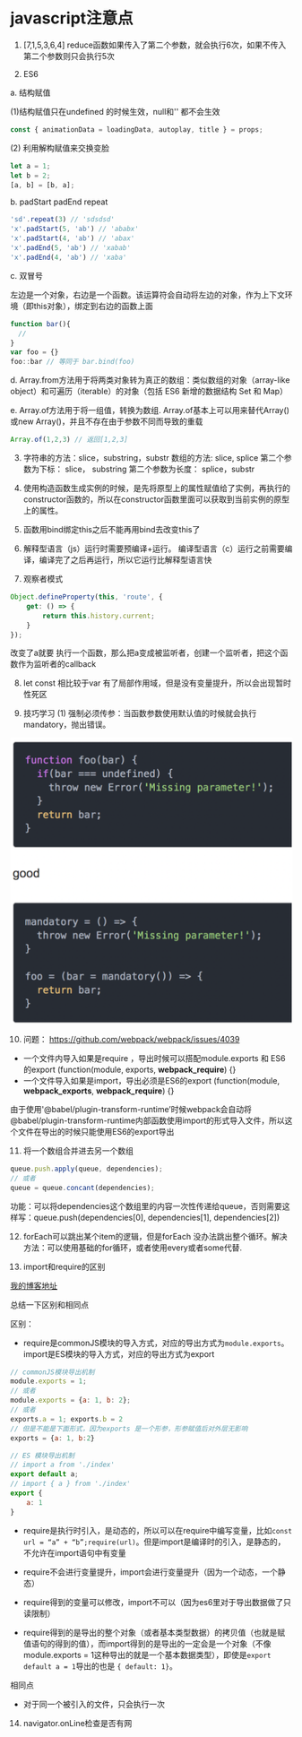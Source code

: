 <!--
 * @Descripttion: 
 * @Author: yangxia
 * @Date: 2021-12-06 20:50:41
-->

# javascript注意点

1. [7,1,5,3,6,4] reduce函数如果传入了第二个参数，就会执行6次，如果不传入第二个参数则只会执行5次

2. ES6

a. 结构赋值

(1)结构赋值只在undefined 的时候生效，null和'' 都不会生效

``` javascript
const { animationData = loadingData, autoplay, title } = props;
```

(2) 利用解构赋值来交换变脸

```javascript
let a = 1;
let b = 2;
[a, b] = [b, a];
```

b. padStart padEnd repeat

```javascript
'sd'.repeat(3) // 'sdsdsd'
'x'.padStart(5, 'ab') // 'ababx'
'x'.padStart(4, 'ab') // 'abax'
'x'.padEnd(5, 'ab') // 'xabab'
'x'.padEnd(4, 'ab') // 'xaba'
```

c. 双冒号

左边是一个对象，右边是一个函数。该运算符会自动将左边的对象，作为上下文环境（即this对象），绑定到右边的函数上面

```javascript
function bar(){
  //
}
var foo = {}
foo::bar // 等同于 bar.bind(foo)
```

d. Array.from方法用于将两类对象转为真正的数组：类似数组的对象（array-like object）和可遍历（iterable）的对象（包括 ES6 新增的数据结构 Set 和 Map）

e.  Array.of方法用于将一组值，转换为数组.    Array.of基本上可以用来替代Array()或new Array()，并且不存在由于参数不同而导致的重载

```javascript
Array.of(1,2,3) // 返回[1,2,3]
```

3. 字符串的方法：slice，substring，substr
数组的方法: slice, splice
第二个参数为下标： slice， substring
第二个参数为长度： splice，substr

4. 使用构造函数生成实例的时候，是先将原型上的属性赋值给了实例，再执行的constructor函数的，所以在constructor函数里面可以获取到当前实例的原型上的属性。

5. 函数用bind绑定this之后不能再用bind去改变this了

6. 解释型语言（js）运行时需要预编译+运行。
编译型语言（c）运行之前需要编译，编译完了之后再运行，所以它运行比解释型语言快

7. 观察者模式

```javascript
Object.defineProperty(this, 'route', {
    get: () => {
        return this.history.current;
    }
});
```

改变了a就要 执行一个函数，那么把a变成被监听者，创建一个监听者，把这个函数作为监听者的callback

8. let const 相比较于var 有了局部作用域，但是没有变量提升，所以会出现暂时性死区

9. 技巧学习
(1) 强制必须传参：当函数参数使用默认值的时候就会执行mandatory，抛出错误。

![使用默认参数则报错](../图片/使用默认参数就报错.png)

10. 问题： https://github.com/webpack/webpack/issues/4039

- 一个文件内导入如果是require  ，导出时候可以搭配module.exports 和 ES6的export
(function(module, exports, __webpack_require__) {}
- 一个文件导入如果是import，导出必须是ES6的export
 (function(module, __webpack_exports__, __webpack_require__) {}

由于使用'@babel/plugin-transform-runtime’时候webpack会自动将@babel/plugin-transform-runtime内部函数使用import的形式导入文件，所以这个文件在导出的时候只能使用ES6的export导出

11. 将一个数组合并进去另一个数组

```javascript
queue.push.apply(queue, dependencies); 
// 或者
queue = queue.concant(dependencies);
 ```

功能：可以将dependencies这个数组里的内容一次性传递给queue，否则需要这样写：queue.push(dependencies[0], dependencies[1], dependencies[2])

12. forEach可以跳出某个item的逻辑，但是forEach 没办法跳出整个循环。解决方法：可以使用基础的for循环，或者使用every或者some代替.

13. import和require的区别

[我的博客地址](https://yangxiagithub.github.io/2018/07/16/import%E5%92%8Crequire%E5%8C%BA%E5%88%AB/)

总结一下区别和相同点

区别：

- require是commonJS模块的导入方式，对应的导出方式为``module.exports``。import是ES模块的导入方式，对应的导出方式为export

```javascript
// commonJS模块导出机制
module.exports = 1;
// 或者
module.exports = {a: 1, b: 2};
// 或者
exports.a = 1; exports.b = 2
// 但是不能是下面形式，因为exports 是一个形参，形参赋值后对外层无影响
exports = {a: 1, b:2}
```

```javascript
// ES 模块导出机制
// import a from './index'
export default a; 
// import { a } from './index'
export {
    a: 1
}
```

- require是执行时引入，是动态的，所以可以在require中编写变量，比如``const url = “a” + “b”;require(url)``。但是import是编译时的引入，是静态的，不允许在import语句中有变量

- require不会进行变量提升，import会进行变量提升（因为一个动态，一个静态）

- require得到的变量可以修改，import不可以（因为es6里对于导出数据做了只读限制）

- require得到的是导出的整个对象（或者基本类型数据）的拷贝值（也就是赋值语句的得到的值），而import得到的是导出的一定会是一个对象（不像module.exports = 1这种导出的就是一个基本数据类型），即使是``export default a = 1``导出的也是 ``{ default: 1}``。

相同点

- 对于同一个被引入的文件，只会执行一次

14. navigator.onLine检查是否有网

